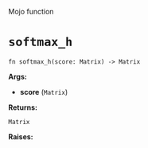Mojo function

# `softmax_h`

```mojo
fn softmax_h(score: Matrix) -> Matrix
```

**Args:**

- **score** (`Matrix`)

**Returns:**

`Matrix`

**Raises:**


